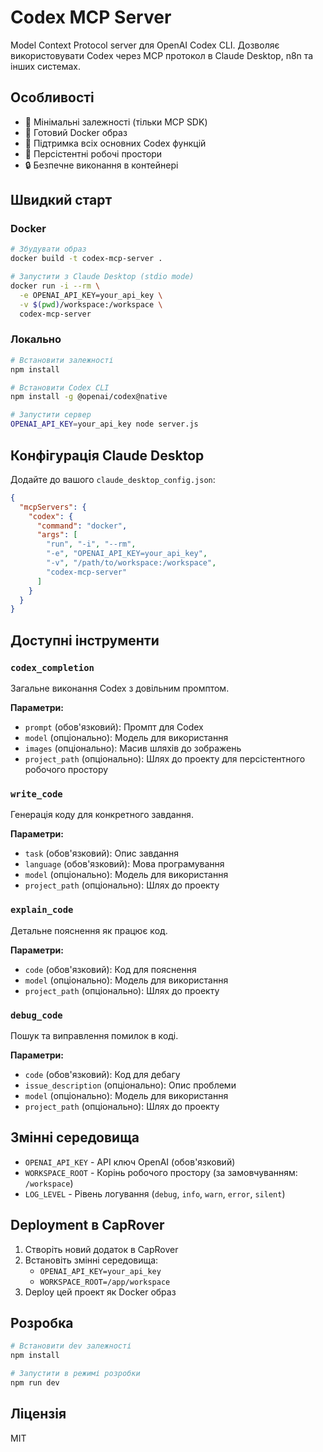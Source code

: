 # Codex MCP Server

Model Context Protocol server для OpenAI Codex CLI. Дозволяє використовувати Codex через MCP протокол в Claude Desktop, n8n та інших системах.

## Особливості

- 🚀 Мінімальні залежності (тільки MCP SDK)
- 🐳 Готовий Docker образ
- 🔧 Підтримка всіх основних Codex функцій
- 📁 Персістентні робочі простори
- 🔒 Безпечне виконання в контейнері

## Швидкий старт

### Docker

```bash
# Збудувати образ
docker build -t codex-mcp-server .

# Запустити з Claude Desktop (stdio mode)
docker run -i --rm \
  -e OPENAI_API_KEY=your_api_key \
  -v $(pwd)/workspace:/workspace \
  codex-mcp-server
```

### Локально

```bash
# Встановити залежності
npm install

# Встановити Codex CLI
npm install -g @openai/codex@native

# Запустити сервер
OPENAI_API_KEY=your_api_key node server.js
```

## Конфігурація Claude Desktop

Додайте до вашого `claude_desktop_config.json`:

```json
{
  "mcpServers": {
    "codex": {
      "command": "docker",
      "args": [
        "run", "-i", "--rm",
        "-e", "OPENAI_API_KEY=your_api_key",
        "-v", "/path/to/workspace:/workspace",
        "codex-mcp-server"
      ]
    }
  }
}
```

## Доступні інструменти

### `codex_completion`
Загальне виконання Codex з довільним промптом.

**Параметри:**
- `prompt` (обов'язковий): Промпт для Codex
- `model` (опціонально): Модель для використання
- `images` (опціонально): Масив шляхів до зображень
- `project_path` (опціонально): Шлях до проекту для персістентного робочого простору

### `write_code`
Генерація коду для конкретного завдання.

**Параметри:**
- `task` (обов'язковий): Опис завдання
- `language` (обов'язковий): Мова програмування
- `model` (опціонально): Модель для використання
- `project_path` (опціонально): Шлях до проекту

### `explain_code`
Детальне пояснення як працює код.

**Параметри:**
- `code` (обов'язковий): Код для пояснення
- `model` (опціонально): Модель для використання
- `project_path` (опціонально): Шлях до проекту

### `debug_code`
Пошук та виправлення помилок в коді.

**Параметри:**
- `code` (обов'язковий): Код для дебагу
- `issue_description` (опціонально): Опис проблеми
- `model` (опціонально): Модель для використання
- `project_path` (опціонально): Шлях до проекту

## Змінні середовища

- `OPENAI_API_KEY` - API ключ OpenAI (обов'язковий)
- `WORKSPACE_ROOT` - Корінь робочого простору (за замовчуванням: `/workspace`)
- `LOG_LEVEL` - Рівень логування (`debug`, `info`, `warn`, `error`, `silent`)

## Deployment в CapRover

1. Створіть новий додаток в CapRover
2. Встановіть змінні середовища:
   - `OPENAI_API_KEY=your_api_key`
   - `WORKSPACE_ROOT=/app/workspace`
3. Deploy цей проект як Docker образ

## Розробка

```bash
# Встановити dev залежності
npm install

# Запустити в режимі розробки
npm run dev
```

## Ліцензія

MIT
